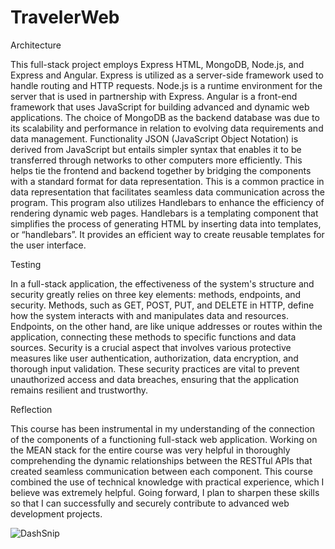 # TravelerWeb

Architecture

This full-stack project employs Express HTML, MongoDB, Node.js, and Express and Angular.  Express is utilized as a server-side framework used to handle routing and HTTP requests.  Node.js is a runtime environment for the server that is used in partnership with Express. Angular is a front-end framework that uses JavaScript for building advanced and dynamic web applications. The choice of MongoDB as the backend database was due to its scalability and performance in relation to evolving data requirements and data management. 
Functionality
JSON (JavaScript Object Notation) is derived from JavaScript but entails simpler syntax that enables it to be transferred through networks to other computers more efficiently. This helps tie the frontend and backend together by bridging the components with a standard format for data representation. This is a common practice in data representation that facilitates seamless data communication across the program. 
This program also utilizes Handlebars to enhance the efficiency of rendering dynamic web pages. Handlebars is a templating component that simplifies the process of generating HTML by inserting data into templates, or “handlebars”. It provides an efficient way to create reusable templates for the user interface.


Testing

In a full-stack application, the effectiveness of the system's structure and security greatly relies on three key elements: methods, endpoints, and security. Methods, such as GET, POST, PUT, and DELETE in HTTP, define how the system interacts with and manipulates data and resources. Endpoints, on the other hand, are like unique addresses or routes within the application, connecting these methods to specific functions and data sources. Security is a crucial aspect that involves various protective measures like user authentication, authorization, data encryption, and thorough input validation. These security practices are vital to prevent unauthorized access and data breaches, ensuring that the application remains resilient and trustworthy.


Reflection

This course has been instrumental in my understanding of the connection of the components of a functioning full-stack web application. Working on the MEAN stack for the entire course was very helpful in thoroughly comprehending the dynamic relationships between the RESTful APIs that created seamless communication between each component. This course combined the use of technical knowledge with practical experience, which I believe was extremely helpful.  Going forward, I plan to sharpen these skills so that I can successfully and securely contribute to advanced web development projects. 

![DashSnip](https://github.com/Kyle-Conley/TravelerWeb/assets/101020171/778cdf4a-e443-4586-bdb0-7cab86582f2f)


